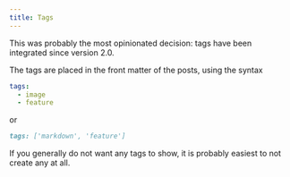 ```yaml
---
title: Tags
---
```


This was probably the most opinionated decision: tags have been integrated since
version 2.0.

The tags are placed in the front matter of the posts, using the syntax

```yaml
tags:
  - image
  - feature
```

or

```md
tags: ['markdown', 'feature']
```

If you generally do not want any tags to show, it is probably easiest to not
create any at all.
